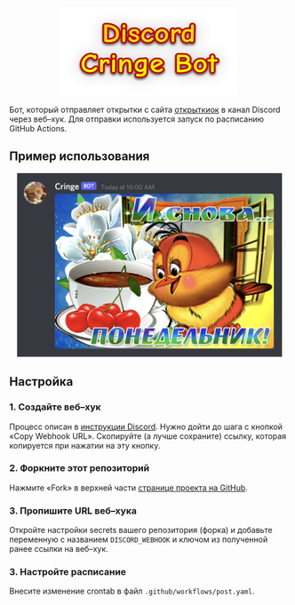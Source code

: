 <p align="center">
  <img height="159px" width="317px" src="./assets/logo@2x.png" alt="Logo" />
</p>

Бот, который отправляет открытки с сайта [открыткиок](https://otkritkiok.ru) в канал Discord через веб–хук. Для отправки используется запуск по расписанию GitHub Actions.

## Пример использования

<p align="center">
  <img width="477px" height="331px" src="./assets/example@2x.jpg" alt="Example" />
</p>

## Настройка

### 1. Создайте веб–хук

Процесс описан в [инструкции Discord](https://support.discord.com/hc/en-us/articles/228383668-Intro-to-Webhooks). Нужно дойти до шага с кнопкой «Copy Webhook URL». Скопируйте (а лучше сохраните) ссылку, которая копируется при нажатии на эту кнопку.

### 2. Форкните этот репозиторий

Нажмите «Fork» в верхней части [странице проекта на GitHub](https://github.com/mishamyrt/cross-code-review).

### 3. Пропишите URL веб–хука

Откройте настройки secrets вашего репозитория (форка) и добавьте переменную с названием `DISCORD_WEBHOOK` и ключом из полученной ранее ссылки на веб–хук.

### 3. Настройте расписание

Внесите изменение crontab в файл `.github/workflows/post.yaml`.
